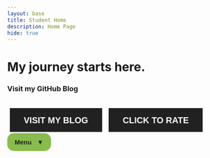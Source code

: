 ```yaml
---
layout: base
title: Student Home
description: Home Page
hide: true
---
```


# **My journey starts here.**

<!-- Here's where I use JavaScript to put the image on my HomePage... -->
<div id="image-container"></div>

<script>
    // Create an image element
    const img = document.createElement('img');
    
    // Set the image source to the school logo
    img.src = 'https://delnorte.powayusd.com/pics/school_logo.png';
    
    // You can add other settings, like an alt text or size
    img.alt = 'Del Norte School Logo';
    img.width = 300; // Adjust this if needed

    // Add the image to the div with id "image-container"
    document.getElementById('image-container').appendChild(img);
</script>



### Visit my GitHub Blog

<br>

<style>
/* From Uiverse.io by TISEPSE */ 
    .btn2 {
        position: relative;
        display: inline-block;
        padding: 15px 30px;
        border: 2px solid #fefefe;
        text-transform: uppercase;
        color: #fefefe;
        text-decoration: none;
        font-weight: 600;
        font-size: 20px;
        transition: 0.3s;
    }

    .btn2::before {
        content: '';
        position: absolute;
        top: -2px;
        left: -2px;
        width: calc(100% + 4px);
        height: calc(100% - -2px);
        background-color: #212121;
        transition: 0.3s ease-out;
        transform: scaleY(1);
    }

    .btn2::after {
        content: '';
        position: absolute;
        top: -2px;
        left: -2px;
        width: calc(100% + 4px);
        height: calc(100% - 50px);
        background-color: #212121;
        transition: 0.3s ease-out;
        transform: scaleY(1);
    }

    .btn2:hover::before {
        transform: translateY(-25px);
        height: 0;
    }

    .btn2:hover::after {
        transform: scaleX(0);
        transition-delay: 0.15s;
    }

    .btn2:hover {
        border: 2px solid #fefefe;
    }

    .btn2 span {
        position: relative;
        z-index: 3;
    }

    button {
        text-decoration: none;
        border: none;
        background-color: transparent;
    }
</style>

<button>
  <a href="https://github.com/JasonGuan1012/jgCSA_2025" class="btn2"><span class="spn2">Visit my blog</span></a>
</button>
<button>
  <a href="https://jasonguan1012.github.io/jgCSA_2025/hacks/2024/09/03/RatingsBlog_IPYNB_2_.html" class="btn2"><span class="spn2">Click to Rate</span></a>
</button>



<style>
    .paste-button {
        position: relative;
        display: block;
        font-family: 'Segoe UI', Tahoma, Geneva, Verdana, sans-serif;
    }

    .button {
        background-color: #88bc4c;
        color: #212121;
        padding: 10px 15px;
        font-size: 15px;
        font-weight: bold;
        border: 2px solid transparent;
        border-radius: 15px;
        cursor: pointer;
    }

    .dropdown-content, .submenu-content {
        display: none;
        font-size: 13px;
        position: absolute;
        z-index: 1;
        min-width: 200px;
        background-color: #212121;
        border: 2px solid #88bc4c;
        border-radius: 0px 15px 15px 15px;
        box-shadow: 0px 8px 16px 0px rgba(0,0,0,0.2);
    }

    .dropdown-content a, .submenu-content a {
        color: #88bc4c;
        padding: 8px 10px;
        text-decoration: none;
        display: block;
        transition: 0.1s;
    }

    .dropdown-content a:hover, .submenu-content a:hover {
        background-color: #88bc4c;
        color: #212121;
    }

    .dropdown-content a:focus, .submenu-content a:focus {
        background-color: #212121;
        color: #88bc4c;
    }

    .dropdown-content #top:hover {
        border-radius: 0px 13px 0px 0px;
    }

    .dropdown-content #bottom:hover {
        border-radius: 0px 0px 13px 13px;
    }

    .paste-button:hover button {
        border-radius: 15px 15px 0px 0px;
    }

    .paste-button:hover .dropdown-content {
        display: block;
    }

    /* Submenu styles */
    .submenu {
        position: relative;
    }

    .submenu-content {
        top: 0;
        left: 100%;
        border-radius: 0 15px 15px 15px;
    }

    .submenu-content a:first-child:hover {
        border-radius: 0px 13px 0px 0px;
    }

    .submenu-content a:last-child:hover {
        border-radius: 0px 0px 13px 13px;
    }

    .submenu:hover .submenu-content {
        display: block;
    }
</style>


<div class="paste-button">
  <button class="button">Menu &nbsp; ▼</button>
  <div class="dropdown-content">
    <a id="top" href="https://jasonguan1012.github.io/jgCSA_2025/devops/tools/home">JavaScript Hack</a>
    <div class="submenu">
        <a id="middle" href="https://jasonguan1012.github.io/jgCSA_2025/hacks/2024/09/01/APCSAPlanning_IPYNB_2_.html">Planning Page &nbsp; ▶</a>
        <div class="submenu-content">
            <a href="https://jasonguan1012.github.io/jgCSA_2025/hacks/2024/09/01/APCSAPlanning_IPYNB_2_.html">Goals, challenges, Accom.</a>
            <a href="https://example.com/submenu2">Calendar</a>
        </div>
    </div>
    <a id="bottom" href="https://jasonguan1012.github.io/jgCSA_2025/about/">About Pages</a>
  </div>
</div>

<br>
<br>

<html lang="en">
  
<body>
<!-- Let it Snow! Provided by the WPress Doctor-->
<div id="snow"></div>
<style>
	#snow {
    position: fixed;
    top: 0;
    left: 0;
    right: 0;
    bottom: 0;
    pointer-events: none;
    z-index: 1000;
}
</style>
<script>
	document.addEventListener('DOMContentLoaded', function(){
    var script = document.createElement('script');
    script.src = 'https://cdn.jsdelivr.net/particles.js/2.0.0/particles.min.js';
    script.onload = function(){
        particlesJS("snow", {
            "particles": {
                "number": {
                    "value": 35,
                    "density": {
                        "enable": true,
                        "value_area": 1000
                    }
                },
                "color": {
                    "value": "#000"
                },
                "opacity": {
                    "value": 0.7,
                    "random": false,
                    "anim": {
                        "enable": false
                    }
                },
                "size": {
                    "value": 5,
                    "random": true,
                    "anim": {
                        "enable": false
                    }
                },
                "line_linked": {
                    "enable": false
                },
                "move": {
                    "enable": true,
                    "speed": 5,
                    "direction": "bottom",
                    "random": true,
                    "straight": false,
                    "out_mode": "out",
                    "bounce": false,
                    "attract": {
                        "enable": true,
                        "rotateX": 300,
                        "rotateY": 1200
                    }
                }
            },
            "interactivity": {
                "events": {
                    "onhover": {
                        "enable": false
                    },
                    "onclick": {
                        "enable": false
                    },
                    "resize": false
                }
            },
            "retina_detect": true
        });
    }
    document.head.append(script);
});
</script>

</body>
</html>
